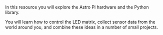 In this resource you will explore the Astro Pi hardware and the Python library.

You will learn how to control the LED matrix, collect sensor data from the world around you, and combine these ideas in a number of small projects.
